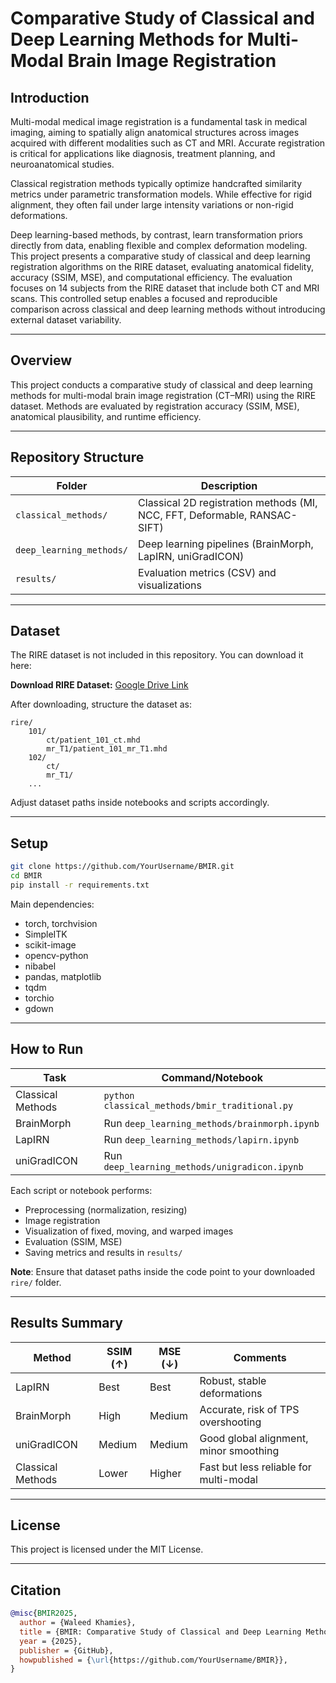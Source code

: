 # Comparative Study of Classical and Deep Learning Methods for Multi-Modal Brain Image Registration

## Introduction

Multi-modal medical image registration is a fundamental task in medical imaging, aiming to spatially align anatomical structures across images acquired with different modalities such as CT and MRI. Accurate registration is critical for applications like diagnosis, treatment planning, and neuroanatomical studies.

Classical registration methods typically optimize handcrafted similarity metrics under parametric transformation models. While effective for rigid alignment, they often fail under large intensity variations or non-rigid deformations.

Deep learning-based methods, by contrast, learn transformation priors directly from data, enabling flexible and complex deformation modeling. This project presents a comparative study of classical and deep learning registration algorithms on the RIRE dataset, evaluating anatomical fidelity, accuracy (SSIM, MSE), and computational efficiency. The evaluation focuses on 14 subjects from the RIRE dataset that include both CT and MRI scans. This controlled setup enables a focused and reproducible comparison across classical and deep learning methods without introducing external dataset variability.

------

## Overview

This project conducts a comparative study of classical and deep learning methods for multi-modal brain image registration (CT–MRI) using the RIRE dataset.
Methods are evaluated by registration accuracy (SSIM, MSE), anatomical plausibility, and runtime efficiency.

------

## Repository Structure

| Folder                   | Description                                                  |
| ------------------------ | ------------------------------------------------------------ |
| `classical_methods/`     | Classical 2D registration methods (MI, NCC, FFT, Deformable, RANSAC-SIFT) |
| `deep_learning_methods/` | Deep learning pipelines (BrainMorph, LapIRN, uniGradICON)    |
| `results/`               | Evaluation metrics (CSV) and visualizations                  |

------

## Dataset

The RIRE dataset is not included in this repository. You can download it here:

**Download RIRE Dataset:** [Google Drive Link](https://drive.google.com/file/d/10l0_R8nPLty_kgWmsCGZ22e4Hv6uumEd/view?usp=sharing)

After downloading, structure the dataset as:

```plaintext
rire/
    101/
        ct/patient_101_ct.mhd
        mr_T1/patient_101_mr_T1.mhd
    102/
        ct/
        mr_T1/
    ...
```

Adjust dataset paths inside notebooks and scripts accordingly.

------

## Setup

```bash
git clone https://github.com/YourUsername/BMIR.git
cd BMIR
pip install -r requirements.txt
```

Main dependencies:

- torch, torchvision
- SimpleITK
- scikit-image
- opencv-python
- nibabel
- pandas, matplotlib
- tqdm
- torchio
- gdown

------

## How to Run

| Task              | Command/Notebook                               |
| ----------------- | ---------------------------------------------- |
| Classical Methods | `python classical_methods/bmir_traditional.py` |
| BrainMorph        | Run `deep_learning_methods/brainmorph.ipynb`   |
| LapIRN            | Run `deep_learning_methods/lapirn.ipynb`       |
| uniGradICON       | Run `deep_learning_methods/unigradicon.ipynb`  |

Each script or notebook performs:

- Preprocessing (normalization, resizing)
- Image registration
- Visualization of fixed, moving, and warped images
- Evaluation (SSIM, MSE)
- Saving metrics and results in `results/`

**Note**: Ensure that dataset paths inside the code point to your downloaded `rire/` folder.

------

## Results Summary

| Method            | SSIM (↑) | MSE (↓) | Comments                               |
| ----------------- | -------- | ------- | -------------------------------------- |
| LapIRN            | Best     | Best    | Robust, stable deformations            |
| BrainMorph        | High     | Medium  | Accurate, risk of TPS overshooting     |
| uniGradICON       | Medium   | Medium  | Good global alignment, minor smoothing |
| Classical Methods | Lower    | Higher  | Fast but less reliable for multi-modal |

------

## License

This project is licensed under the MIT License.

------

## Citation

```bibtex
@misc{BMIR2025,
  author = {Waleed Khamies},
  title = {BMIR: Comparative Study of Classical and Deep Learning Methods for Multi-Modal Brain Image Registration},
  year = {2025},
  publisher = {GitHub},
  howpublished = {\url{https://github.com/YourUsername/BMIR}},
}
```